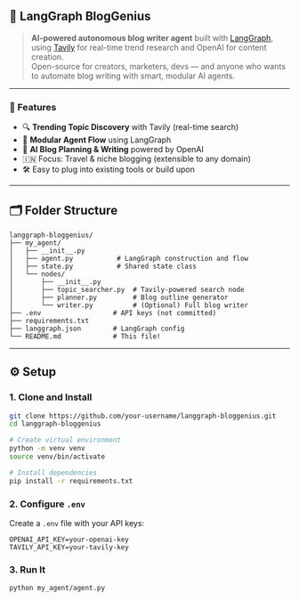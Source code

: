 ## 🧠 LangGraph BlogGenius

> **AI-powered autonomous blog writer agent** built with [LangGraph](https://github.com/langchain-ai/langgraph), using [Tavily](https://tavily.com/) for real-time trend research and OpenAI for content creation.  
> Open-source for creators, marketers, devs — and anyone who wants to automate blog writing with smart, modular AI agents.

---

### 🌟 Features

- 🔍 **Trending Topic Discovery** with Tavily (real-time search)
- 🧩 **Modular Agent Flow** using LangGraph
- 📝 **AI Blog Planning & Writing** powered by OpenAI
- 🇮🇳 Focus: Travel & niche blogging (extensible to any domain)
- 🛠️ Easy to plug into existing tools or build upon

---

## 🗂 Folder Structure

```
langgraph-bloggenius/
├── my_agent/
│   ├── __init__.py
│   ├── agent.py           # LangGraph construction and flow
│   ├── state.py           # Shared state class
│   └── nodes/
│       ├── __init__.py
│       ├── topic_searcher.py  # Tavily-powered search node
│       ├── planner.py         # Blog outline generator
│       └── writer.py          # (Optional) Full blog writer
├── .env                  # API keys (not committed)
├── requirements.txt
├── langgraph.json        # LangGraph config
└── README.md             # This file!
```

---

## ⚙️ Setup

### 1. Clone and Install

```bash
git clone https://github.com/your-username/langgraph-bloggenius.git
cd langgraph-bloggenius

# Create virtual environment
python -m venv venv
source venv/bin/activate

# Install dependencies
pip install -r requirements.txt
```

### 2. Configure `.env`

Create a `.env` file with your API keys:

```env
OPENAI_API_KEY=your-openai-key
TAVILY_API_KEY=your-tavily-key
```

### 3. Run It

```bash
python my_agent/agent.py
```
